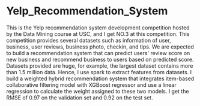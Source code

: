 # Yelp_Recommendation_System

This is the Yelp recommendation system development competition hosted by the Data Mining course at USC, and I get NO.3 at this competition. This competition provides several datasets such as information of user, business, user reviews, business photo, checkin, and tips. We are expected to build a recommendation system that can predict users' review score on new business and recommend business to users based on predicted score. Datasets provided are huge, for example, the largest dataset contains more than 1.5 million data. Hence, I use spark to extract features from datasets. I build a weighted hybrid recommendation system that integrates item-based collaborative filtering model with XGBoost regressor and use a linear regression to calculate the weight assigned to these two models. I get the RMSE of 0.97 on the validation set and 0.92 on the test set. 
